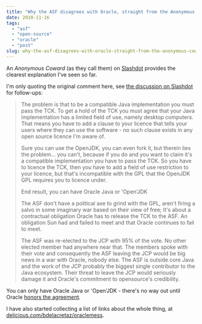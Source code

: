 ```yaml
---
title: "Why the ASF disagrees with Oracle, straight from the Anonymous Coward's mouth"
date: 2010-11-16
tags: 
  - "asf"
  - "open-source"
  - "oracle"
  - "post"
slug: why-the-asf-disagrees-with-oracle-straight-from-the-anonymous-cowards-mouth
---
```


An _Anonymous Coward_ (as they call them) on [Slashdot](http://slashdot.org) provides the clearest explanation I've seen so far.

I'm only quoting the original comment here, see [the discussion on Slashdot](http://developers.slashdot.org/comments.pl?sid=1861002&cid=34180996) for follow-ups:

> The problem is that to be a compatible Java implementation you must pass the TCK. To get a hold of the TCK you must agree that your Java implementation has a limited field of use, namely desktop computers. That means you have to add a clause to your licence that tells your users where they can use the software - no such clause exists in any open source licence I'm aware of.
> 
> Sure you can use the OpenJDK, you can even fork it, but therein lies the problem... you can't, because if you do and you want to claim it's a compatible implementation you have to pass the TCK. So you have to licence the TCK, then you have to add a field of use restriction to your licence, but that's incompatible with the GPL that the OpenJDK GPL requires you to licence under.
> 
> End result, you can have Oracle Java or 'Open'JDK
> 
> The ASF don't have a political axe to grind with the GPL, aren't firing a salvo in some imaginary war based on their view of free; It's about a contractual obligation Oracle has to release the TCK to the ASF. An obligation Sun had and failed to meet and that Oracle continues to fail to meet.
> 
> The ASF was re-elected to the JCP with 95% of the vote. No other elected member had anywhere near that. The members spoke with their vote and consequently the ASF leaving the JCP would be big news in a war with Oracle, nobody else. The ASF is outside core Java and the work of the JCP probably the biggest single contributor to the Java ecosystem. Their threat to leave the JCP would seriously damage it and Oracle's commitment to opensource's credibility.

You can only have Oracle Java or 'Open'JDK - there's no way out until Oracle [honors the agreement](https://blogs.apache.org/foundation/entry/statement_by_the_asf_board2).

I have also started collecting a list of links about the whole thing, at [delicious.com/bdelacretaz/oraclemess](http://www.delicious.com/bdelacretaz/oraclemess).
